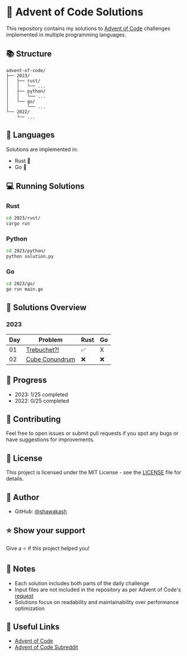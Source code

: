 # 🎄 Advent of Code Solutions

This repository contains my solutions to [Advent of Code](https://adventofcode.com/) challenges implemented in multiple programming languages.

## 📚 Structure

```
advent-of-code/
├── 2023/
│   ├── rust/
│   │   └── ...
│   ├── python/
│   │   └── ...
│   └── go/
│       └── ...
└── 2022/
    └── ...
```

## 🚀 Languages

Solutions are implemented in:
- Rust 🦀
- Go 🔵

## 💻 Running Solutions

### Rust
```bash
cd 2023/rust/
cargo run
```

### Python
```bash
cd 2023/python/
python solution.py
```

### Go
```bash
cd 2023/go/
go run main.go
```

## 📝 Solutions Overview

### 2023
| Day | Problem | Rust  | Go |
|-----|---------|------|-----|
| 01  | [Trebuchet?!](https://adventofcode.com/2023/day/1) | ✅ | X |
| 02  | [Cube Conundrum](https://adventofcode.com/2023/day/2) | ❌ | ❌ |

## 🌟 Progress

- 2023: 1/25 completed
- 2022: 0/25 completed

## 🤝 Contributing

Feel free to open issues or submit pull requests if you spot any bugs or have suggestions for improvements.

## 📜 License

This project is licensed under the MIT License - see the [LICENSE](LICENSE) file for details.

## 👤 Author

- GitHub: [@shawakash](https://github.com/shawakash)

## ⭐️ Show your support

Give a ⭐️ if this project helped you!

## 📝 Notes

- Each solution includes both parts of the daily challenge
- Input files are not included in the repository as per Advent of Code's [request](https://adventofcode.com/about#faq_copying)
- Solutions focus on readability and maintainability over performance optimization

## 🔗 Useful Links

- [Advent of Code](https://adventofcode.com/)
- [Advent of Code Subreddit](https://www.reddit.com/r/adventofcode/)
